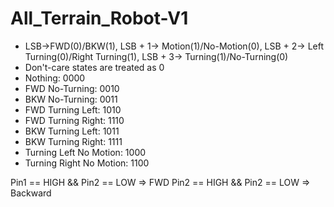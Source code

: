 # All_Terrain_Robot-V1

* LSB->FWD(0)/BKW(1), LSB + 1-> Motion(1)/No-Motion(0), LSB + 2-> Left Turning(0)/Right Turning(1), LSB + 3-> Turning(1)/No-Turning(0)
* Don't-care states are treated as 0
* Nothing: 0000
* FWD No-Turning: 0010
* BKW No-Turning: 0011
* FWD Turning Left: 1010
* FWD Turning Right: 1110
* BKW Turning Left: 1011
* BKW Turning Right: 1111
* Turning Left No Motion: 1000
* Turning Right No Motion: 1100

Pin1 == HIGH && Pin2 == LOW => FWD
Pin2 == HIGH && Pin2 == LOW => Backward
